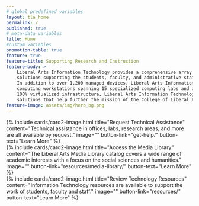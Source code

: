 ```yaml
---
# global predefined variables
layout: tla_home
permalink: /
published: true
# meta-data variables
title: Home
#custom variables
promotion-table: true
feature: true
feature-title: Supporting Research and Instruction
feature-body: >
    Liberal Arts Information Technology provides a comprehensive array of technology services and
    solutions supporting the students, faculty, and administrative staff of the College of Liberal Arts.
    In addition to over 1,200 managed devices, Liberal Arts Information Technology supports over 600 public
    computing workstations spanning 15 specialized computing labs and over 60 classrooms. Backed by a nearly
    100% virtualized infrastructure, Liberal Arts Information Technology provides specialty technology
    solutions that help further the mission of the College of Liberal Arts.
feature-image: assets/img/hero_bg.png
---
```


<div class="row row-wide">
<div class="col m12 l4">{% include cards/card2-image.html title="Request Technical Assistance" content="Technical assistance in offices, labs, research areas, and more are all available by request." image="" button-link="get-help/" button-text="Learn More" %}</div>
<div class="col m12 l4">{% include cards/card2-image.html title="Access the Media Library" content="The Liberal Arts Media Library catalog covers a wide range of academic interests with a focus on the social sciences and humanities." image="" button-link="resources/media-library/" button-text="Learn More" %}</div>
<div class="col m12 l4">{% include cards/card2-image.html title="Review Technology Resources" content="Information Technology resources are available to support the work of students, faculty and staff." image="" button-link="resources/" button-text="Learn More" %}</div>
</div>
